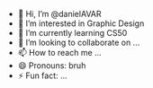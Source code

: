 - 👋 Hi, I’m @danielAVAR
- 👀 I’m interested in Graphic Design
- 🌱 I’m currently learning CS50
- 💞️ I’m looking to collaborate on ...
- 📫 How to reach me ...
- 😄 Pronouns: bruh
- ⚡ Fun fact: ...

<!---
danielAVAR/danielAVAR is a ✨ special ✨ repository because its `README.md` (this file) appears on your GitHub profile.
You can click the Preview link to take a look at your changes.
--->
